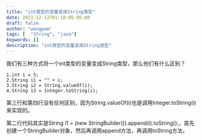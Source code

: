 ```yaml
---
title: "int类型的变量变成String类型"
date: 2021-12-12T01:18:05-05:00
draft: false
author: "wangpwm"
tags: [  "String", "java"]
keywords: []
description: "int类型的变量变成String类型"
---
```


我们有三种方式将一个int类型的变量变成String类型，那么他们有什么区别？

    1.int i = 5;
    2.String i1 = "" + i;
    3.String i2 = String.valueOf(i);
    4.String i3 = Integer.toString(i);

第三行和第四行没有任何区别，因为String.valueOf(i)也是调用Integer.toString(i)来实现的。

第二行代码其实是String i1 = (new StringBuilder()).append(i).toString();，首先创建一个StringBuilder对象，然后再调用append方法，再调用toString方法。